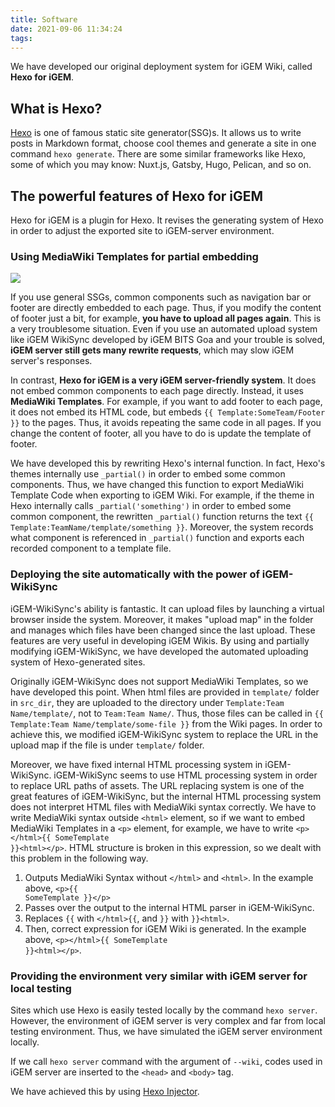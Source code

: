 ```yaml
---
title: Software
date: 2021-09-06 11:34:24
tags:
---
```


We have developed our original deployment system for iGEM Wiki, called **Hexo for iGEM**.

## What is Hexo?

[Hexo](https://hexo.io/) is one of famous static site generator(SSG)s. It allows us to write posts in Markdown format, choose cool themes and generate a site in one command `hexo generate`. There are some similar frameworks like Hexo, some of which you may know: Nuxt.js, Gatsby, Hugo, Pelican, and so on.

## The powerful features of Hexo for iGEM

Hexo for iGEM is a plugin for Hexo. It revises the generating system of Hexo in order to adjust the exported site to iGEM-server environment.

### Using MediaWiki Templates for partial embedding

![](/assets/software/hexo-for-igem-1.png)

If you use general SSGs, common components such as navigation bar or footer are directly embedded to each page. Thus, if you modify the content of footer just a bit, for example, **you have to upload all pages again**. This is a very troublesome situation. Even if you use an automated upload system like iGEM WikiSync developed by iGEM BITS Goa and your trouble is solved, **iGEM server still gets many rewrite requests**, which may slow iGEM server's responses.

In contrast, **Hexo for iGEM is a very iGEM server-friendly system**. It does not embed common components to each page directly. Instead, it uses **MediaWiki Templates**. For example, if you want to add footer to each page, it does not embed its HTML code, but embeds <code>&#123;&#123; Template:SomeTeam/Footer &#125;&#125;</code> to the pages. Thus, it avoids repeating the same code in all pages. If you change the content of footer, all you have to do is update the template of footer.

We have developed this by rewriting Hexo's internal function. In fact, Hexo's themes internally use `_partial()` in order to embed some common components. Thus, we have changed this function to export MediaWiki Template Code when exporting to iGEM Wiki. For example, if the theme in Hexo internally calls `_partial('something')` in order to embed some common component, the rewritten `_partial()` function returns the text <code>&#123;&#123; Template:TeamName/template/something &#125;&#125;</code>. Moreover, the system records what component is referenced in `_partial()` function and exports each recorded component to a template file.

### Deploying the site automatically with the power of iGEM-WikiSync

iGEM-WikiSync's ability is fantastic. It can upload files by launching a virtual browser inside the system. Moreover, it makes "upload map" in the folder and manages which files have been changed since the last upload. These features are very useful in developing iGEM Wikis. By using and partially modifying iGEM-WikiSync, we have developed the automated uploading system of Hexo-generated sites.

Originally iGEM-WikiSync does not support MediaWiki Templates, so we have developed this point. When html files are provided in `template/` folder in `src_dir`, they are uploaded to the directory under `Template:Team Name/template/`, not to `Team:Team Name/`. Thus, those files can be called in <code>&#123;&#123; Template:Team Name/template/some-file &#125;&#125;</code> from the Wiki pages. In order to achieve this, we modified iGEM-WikiSync system to replace the URL in the upload map if the file is under `template/` folder.

Moreover, we have fixed internal HTML processing system in iGEM-WikiSync. iGEM-WikiSync seems to use HTML processing system in order to replace URL paths of assets. The URL replacing system is one of the great features of iGEM-WikiSync, but the internal HTML processing system does not interpret HTML files with MediaWiki syntax correctly. We have to write MediaWiki syntax outside `<html>` element, so if we want to embed MediaWiki Templates in a `<p>` element, for example, we have to write <code>&lt;p&gt;&lt;/html&gt;&#123;&#123; SomeTemplate &#125;&#125;&lt;html&gt;&lt;/p&gt;</code>. HTML structure is broken in this expression, so we dealt with this problem in the following way.

1. Outputs MediaWiki Syntax without `</html>` and `<html>`. In the example above, <code>&lt;p&gt;&#123;&#123; SomeTemplate &#125;&#125;&lt;/p&gt;</code>
2. Passes over the output to the internal HTML parser in iGEM-WikiSync.
3. Replaces <code>&#123;&#123;</code> with <code>&lt;/html&gt;&#123;&#123;</code>, and <code>&#125;&#125;</code> with <code>&#125;&#125;&lt;html&gt;</code>.
4. Then, correct expression for iGEM Wiki is generated. In the example above, <code>&lt;p&gt;&lt;/html&gt;&#123;&#123; SomeTemplate &#125;&#125;&lt;html&gt;&lt;/p&gt;</code>.

### Providing the environment very similar with iGEM server for local testing

Sites which use Hexo is easily tested locally by the command `hexo server`. However, the environment of iGEM server is very complex and far from local testing environment. Thus, we have simulated the iGEM server environment locally.

If we call `hexo server` command with the argument of `--wiki`, codes used in iGEM server are inserted to the `<head>` and `<body>` tag.

We have achieved this by using [Hexo Injector](https://hexo.io/api/injector).
